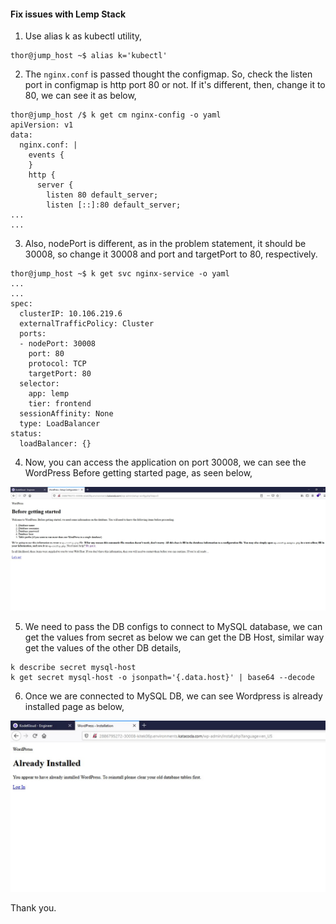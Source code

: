 #### Fix issues with Lemp Stack

1. Use alias k as kubectl utility,

```
thor@jump_host ~$ alias k='kubectl'
```

2. The `nginx.conf` is passed thought the configmap. So, check the listen port in configmap is http port 80 or not. If it's different, then, change it to 80, we can see it as below,

```
thor@jump_host /$ k get cm nginx-config -o yaml
apiVersion: v1
data:
  nginx.conf: |
    events {
    }
    http {
      server {
        listen 80 default_server;
        listen [::]:80 default_server;
...
...
```
		
3. Also, nodePort is different, as in the problem statement, it should be 30008, so change it 30008 and port and targetPort to 80, respectively.

```
thor@jump_host ~$ k get svc nginx-service -o yaml
...
...
spec:
  clusterIP: 10.106.219.6
  externalTrafficPolicy: Cluster
  ports:
  - nodePort: 30008
    port: 80
    protocol: TCP    
	targetPort: 80  
  selector:    
    app: lemp    
	tier: frontend
  sessionAffinity: None
  type: LoadBalancer
status:
  loadBalancer: {}
```

4. Now, you can access the application on port 30008, we can see the WordPress Before getting started page, as seen below,


![Wordpress Before Getting Started Page](/images/wp-gettingstarted.JPG)


5. We need to pass the DB configs to connect to MySQL database, we can get the values from secret as below we can get the DB Host, similar way get the values of the other DB details,

```
k describe secret mysql-host
k get secret mysql-host -o jsonpath='{.data.host}' | base64 --decode
```

6. Once we are connected to MySQL DB, we can see Wordpress is already installed page as below,

![Wordpress DB Already Installed Page](/images/wpDBInstalled.JPG)

Thank you.
